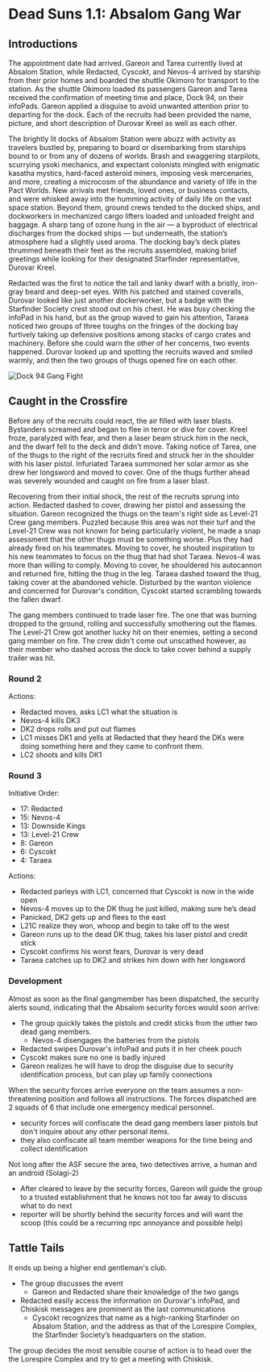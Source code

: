 # Dead Suns 1.1: Absalom Gang War

## Introductions

The appointment date had arrived. Gareon and Tarea currently lived at Absalom Station, while Redacted, Cyscokt, and Nevos-4 arrived by starship from their prior homes and boarded the shuttle Okimoro for transport to the station. As the shuttle Okimoro loaded its passengers Gareon and Tarea received the confirmation of meeting time and place, Dock 94, on their infoPads. Gareon applied a disguise to avoid unwanted attention prior to departing for the dock. Each of the recruits had been provided the name, picture, and short description of Durovar Kreel as well as each other.

The brightly lit docks of Absalom Station were abuzz with activity as travelers bustled by, preparing to board or disembarking from starships bound to or from any of dozens of worlds. Brash and swaggering starpilots, scurrying ysoki mechanics, and expectant colonists mingled with enigmatic kasatha mystics, hard-faced asteroid miners, imposing vesk mercenaries, and more, creating a microcosm of the abundance and variety of life in the Pact Worlds. New arrivals met friends, loved ones, or business contacts, and were whisked away into the humming activity of daily life on the vast space station. Beyond them, ground crews tended to the docked ships, and dockworkers in mechanized cargo lifters loaded and unloaded freight and baggage. A sharp tang of ozone hung in the air — a byproduct of electrical discharges from the docked ships — but underneath, the station’s atmosphere had a slightly used aroma. The docking bay’s deck plates thrummed beneath their feet as the recruits assembled, making brief greetings while looking for their designated Starfinder representative, Durovar Kreel.

Redacted was the first to notice the tall and lanky dwarf with a bristly, iron-gray beard and deep-set eyes. With his patched and stained coveralls, Durovar looked like just another dockerworker, but a badge with the Starfinder Society crest stood out on his chest. He was busy checking the infoPad in his hand, but as the group waved to gain his attention, Taraea noticed two groups of three toughs on the fringes of the docking bay furtively taking up defensive positions among stacks of cargo crates and machinery. Before she could warn the other of her concerns, two events happened. Durovar looked up and spotting the recruits waved and smiled warmly, and then the two groups of thugs opened fire on each other.

![Dock 94 Gang Fight](https://www.dropbox.com/s/5nc4uqie7wfrhlm/1.1-crossfiremap-start.png?raw=1)

## Caught in the Crossfire

Before any of the recruits could react, the air filled with laser blasts. Bystanders screamed and began to flee in terror or dive for cover. Kreel froze, paralyzed with fear, and then a laser beam struck him in the neck, and the dwarf fell to the deck and didn't move. Taking notice of Tarea, one of the thugs to the right of the recruits fired and struck her in the shoulder with his laser pistol. Infuriated Taraea summoned her solar armor as she drew her longsword and moved to cover. One of the thugs further ahead was severely wounded and caught on fire from a laser blast.

Recovering from their initial shock, the rest of the recruits sprung into action. Redacted dashed to cover, drawing her pistol and assessing the situation. Gareon recognized the thugs on the team's right side as Level-21 Crew gang members. Puzzled because this area was not their turf and the Level-21 Crew was not known for being particularly violent, he made a snap assessment that the other thugs must be something worse. Plus they had already fired on his teammates. Moving to cover, he shouted inspiration to his new teammates to focus on the thug that had shot Taraea. Nevos-4 was more than willing to comply. Moving to cover, he shouldered his autocannon and returned fire, hitting the thug in the leg. Taraea dashed toward the thug, taking cover at the abandoned vehicle. Disturbed by the wanton violence and concerned for Durovar's condition, Cyscokt started scrambling towards the fallen dwarf.

The gang members continued to trade laser fire. The one that was burning dropped to the ground, rolling and successfully smothering out the flames. The Level-21 Crew got another lucky hit on their enemies, setting a second gang member on fire. The crew didn't come out unscathed however, as their member who dashed across the dock to take cover behind a supply trailer was hit.

### Round 2

Actions:

- Redacted moves, asks LC1 what the situation is
- Nevos-4 kills DK3
- DK2 drops rolls and put out flames
- LC1 misses DK1 and yells at Redacted that they heard the DKs were doing something here and they came to confront them.
- LC2 shoots and kills DK1

### Round 3

Initiative Order:
  
- 17: Redacted
- 15: Nevos-4
- 13: Downside Kings
- 13: Level-21 Crew
- 8: Gareon
- 6: Cyscokt
- 4: Taraea

Actions:

- Redacted parleys with LC1, concerned that Cyscokt is now in the wide open
- Nevos-4 moves up to the DK thug he just killed, making sure he’s dead
- Panicked, DK2 gets up and flees to the east
- L21C realize they won, whoop and begin to take off to the west
- Gareon runs up to the dead DK thug, takes his laser pistol and credit stick
- Cyscokt confirms his worst fears, Durovar is very dead
- Taraea catches up to DK2 and strikes him down with her longsword

### Development

Almost as soon as the final gangmember has been dispatched, the security alerts sound, indicating that the Absalom security forces would soon arrive:

- The group quickly takes the pistols and credit sticks from the other two dead gang members.
	- Nevos-4 disengages the batteries from the pistols
- Redacted swipes Durovar's infoPad and puts it in her cheek pouch
- Cyscokt makes sure no one is badly injured
- Gareon realizes he will have to drop the disguise due to security identification process, but can play up family connections

When the security forces arrive everyone on the team assumes a non-threatening position and follows all instructions. The forces dispatched are 2 squads of 6 that include one emergency medical personnel.
- security forces will confiscate the dead gang members laser pistols but don't inquire about any other personal items.
- they also confiscate all team member weapons for the time being and collect identification

Not long after the ASF secure the area, two detectives arrive, a human and an android (Solagi-2)


- After cleared to leave by the security forces, Gareon will guide the group to a trusted establishment that he knows not too far away to discuss what to do next
- reporter will be shortly behind the security forces and will want the scoop (this could be a recurring npc annoyance and possible help)

## Tattle Tails

It ends up being a higher end gentleman's club.

- The group discusses the event
	- Gareon and Redacted share their knowledge of the two gangs
- Redacted easily access the information on Durovar's infoPad, and Chiskisk messages are prominent as the last communications
	- Cyscokt recognizes that name as a high-ranking Starfinder on Absalom Station, and the address as that of the Lorespire Complex, the Starfinder Society’s headquarters on the station.

The group decides the most sensible course of action is to head over the the Lorespire Complex and try to get a meeting with Chiskisk.	









